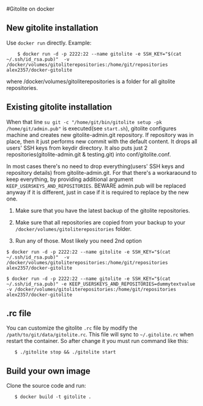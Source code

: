 #Gitolite on docker

## New gitolite installation
Use `docker run` directly. Example:

        $ docker run -d -p 2222:22 --name gitolite -e SSH_KEY="$(cat  ~/.ssh/id_rsa.pub)"  -v /docker/volumes/gitoliterepositories:/home/git/repositories  alex2357/docker-gitolite

where /docker/volumes/gitoliterepositories is a folder for all gitolite repositories. 


## Existing gitolite installation

When that line `su git -c "/home/git/bin/gitolite setup -pk /home/git/admin.pub"` is executed(see `start.sh`), gitolite configures machine and creates new gitolite-admin.git repository.
If repository was in place, then it just performs new commit with the default content. It drops all users' SSH keys from keydir directory. It also puts just 2
repositories(gitolite-admin.git & testing.git) into conf/gitolite.conf. 

In most cases there's no need to drop everything(users' SSH keys and repository details) from gitolite-admin.git. For that there's a workaraound to keep everything, by providing
additional argument `KEEP_USERSKEYS_AND_REPOSITORIES`. BEWARE admin.pub will be replaced anyway if it is different, just in case if it is required to replace by the new one.

1. Make sure that you have the latest backup of the gitolite repositories.

2. Make sure that all repositories are copied from your backup to your `/docker/volumes/gitoliterepositories` folder.

3. Run any of those. Most likely you need 2nd option

```
$ docker run -d -p 2222:22 --name gitolite -e SSH_KEY="$(cat  ~/.ssh/id_rsa.pub)"  -v /docker/volumes/gitoliterepositories:/home/git/repositories  alex2357/docker-gitolite
```

```
$ docker run -d -p 2222:22 --name gitolite -e SSH_KEY="$(cat  ~/.ssh/id_rsa.pub)" -e KEEP_USERSKEYS_AND_REPOSITORIES=dummytextvalue -v /docker/volumes/gitoliterepositories:/home/git/repositories  alex2357/docker-gitolite
```


## .rc file
You can customize the gitolite `.rc` file by modify the `/path/to/git/data/gitolite.rc`. This file will sync to `~/.gitolite.rc`  when restart the container. So after change it you must run command like this:

       $ ./gitolite stop && ./gitolite start

## Build your own image
Clone the source code and run:

       $ docker build -t gitolite .
